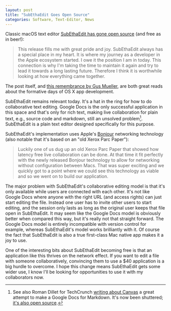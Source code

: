 ```yaml
---
layout: post
title: "SubEthaEdit Goes Open Source"
categories: Software, Text-Editor, News
---
```


Classic macOS text editor [SubEthaEdit has gone open source](https://rant.monkeydom.de/posts/2018/11/28/see-is-back) (and free as in beer!): 

> This release fills me with great pride and joy. SubEthaEdit always has a special place in my heart. It is where my journey as a developer in the Apple ecosystem started. I owe it the position I am in today. This connection is why I'm taking the time to maintain it again and try to lead it towards a long lasting future. Therefore I think it is worthwhile looking at how everything came together.

The post itself, and [this remembrance by Gus Mueller](http://shapeof.com/archives/2018/11/subethaedit_goes_open_source.html), are both great reads about the formative days of OS X app development.

SubEthaEdit remains relevant today. It's a hat in the ring for how to do collaborative text editing. Google Docs is the only successful application in this space and that's only for rich text, making live collaboration for plain text, e.g., source code and markdown, still an unsolved problem[^canvas]. SubEthaEdit is a plain text editor designed specifically for this purpose.

SubEthaEdit's implementation uses Apple's [Bonjour](https://en.wikipedia.org/wiki/Bonjour_(software)) networking technology (also notable that it's based on an "old Xerox Parc Paper"):

> Luckily one of us dug up an old Xerox Parc Paper that showed how latency free live collaboration can be done. At that time it fit perfectly with the newly released Bonjour technology to allow for networking without configuration between Macs. That was super exciting and we quickly got to a point where we could see this technology as viable and so we went on to build our application.

The major problem with SubEthaEdit's collaborative editing model is that it's only available while users are connected with each other. It's not like Google Docs where anyone with the right URL (and access rights) can just start editing the file. Instead one user has to invite other users to start editing, and the session only lasts as long as the original user keeps that file open in SubEthaEdit. It may seem like the Google Docs model is obviously better when compared this way, but it's really not that straight forward. The Google Docs model is entirely incompatible with version control for example, whereas SubEthaEdit's model works brilliantly with it. Of course the fact that SubEthaEdit is also a true first-class Mac native app makes it a joy to use.

One of the interesting bits about SubEthaEdit becoming free is that an application like this thrives on the network effect. If you want to edit a file with someone collaboratively, convincing them to use a $40 application is a big hurdle to overcome. I hope this change means SubEthaEdit gets some wider use, I know I'll be looking for opportunities to use it with my collaborators now.

[^canvas]: See also Roman Dillet for TechCrunch [writing about Canvas](https://techcrunch.com/2016/08/19/canvas-is-the-collaborative-markdown-editor-ive-been-waiting-for/) a great attempt to make a Google Docs for Markdown. It's now been shuttered; [it's also open source](https://github.com/usecanvas/).
